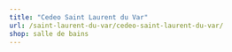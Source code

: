 ```yaml
---
title: "Cedeo Saint Laurent du Var"
url: /saint-laurent-du-var/cedeo-saint-laurent-du-var/
shop: salle de bains
---
```


